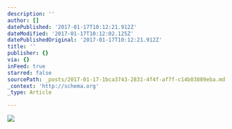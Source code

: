 ```yaml
---
description: ''
author: []
datePublished: '2017-01-17T10:12:21.912Z'
dateModified: '2017-01-17T10:12:02.125Z'
datePublishedOriginal: '2017-01-17T10:12:21.912Z'
title: ''
publisher: {}
via: {}
inFeed: true
starred: false
sourcePath: _posts/2017-01-17-1bca3743-2831-4f4f-af7f-c14b03889eba.md
_context: 'http://schema.org'
_type: Article

---
```

![](https://the-grid-user-content.s3-us-west-2.amazonaws.com/54b91640-7cd1-4e59-bbfb-dbec810133fe.jpg)